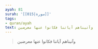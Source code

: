 ```yaml
---
ayah: 81
surah: '[[015|سورة]]'
tags:
- quran/ayah
text: وآتيناهم آياتنا فكانوا عنها معرضين
---
```

> وآتيناهم آياتنا فكانوا عنها معرضين
